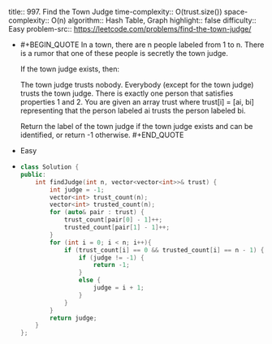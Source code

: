 title:: 997. Find the Town Judge
time-complexity:: O(trust.size())
space-complexity:: O(n)
algorithm:: Hash Table, Graph
highlight:: false
difficulty:: Easy
problem-src:: https://leetcode.com/problems/find-the-town-judge/

- #+BEGIN_QUOTE
  In a town, there are n people labeled from 1 to n. There is a rumor that one of these people is secretly the town judge.
  
  If the town judge exists, then:
  
  The town judge trusts nobody.
  Everybody (except for the town judge) trusts the town judge.
  There is exactly one person that satisfies properties 1 and 2.
  You are given an array trust where trust[i] = [ai, bi] representing that the person labeled ai trusts the person labeled bi.
  
  Return the label of the town judge if the town judge exists and can be identified, or return -1 otherwise.
  #+END_QUOTE
- Easy
- ```cpp
  class Solution {
  public:
      int findJudge(int n, vector<vector<int>>& trust) {
          int judge = -1;
          vector<int> trust_count(n);
          vector<int> trusted_count(n);
          for (auto& pair : trust) {
              trust_count[pair[0] - 1]++;
              trusted_count[pair[1] - 1]++;
          }
          for (int i = 0; i < n; i++){
              if (trust_count[i] == 0 && trusted_count[i] == n - 1) {
                  if (judge != -1) {
                      return -1;
                  }
                  else {
                      judge = i + 1;
                  }
              }
          }
          return judge;
      }
  };
  ```